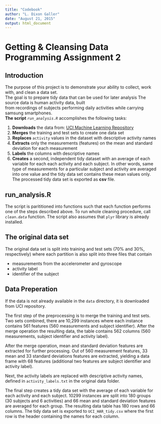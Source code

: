```yaml
---
title: "Codebook"
author: "L. Dixon Galler"
date: "August 21, 2015"
output: html_document
---
```


# Getting & Cleansing Data Programming Assignment 2

## Introduction  
The purpose of this project is to demonstrate your ability to collect, work with, and clean a data set.   
The goal is to prepare tidy data that can be used for later analysis The source data is human activity data, built  
from recordings of subjects performing daily activities while carrying samsung smartphones.   
__The script__ *`run_analysis.R`* accomplishes the following tasks:  
1. __Downloads__ the data from:
  [UCI Machine Learning Repository](http://archive.ics.uci.edu/ml/index.html)  
2. __Merges__ the training and test sets to create one data set   
3. __Replaces__ `activity` values in the dataset with descriptive activity names  
4. __Extracts__ only the measurements (features) on the mean and standard deviation
   for each measurement   
5. __Labels__ the columns with descriptive names   
6. __Creates__ a second, independent tidy dataset with an average of each variable
  for each each activity and each subject. In other words, same type of
  measurements for a particular subject and activity are averaged into one value
  and the tidy data set contains these mean values only. The processed tidy data
  set is exported as **csv** file.
  
## run_analysis.R

The script is parititioned into functions such that each function performs one of the
steps described above. To run whole cleaning procedure, call *`clean.data`*
function. The script also assumes that `plyr` library is already installed.

## The original data set

The original data set is split into training and test sets (70% and 30%,
respectively) where each partition is also split into three files that contain
- measurements from the accelerometer and gyroscope
- activity label
- identifier of the subject

## Data Preperation

If the data is not already available in the `data` directory, it is downloaded
from UCI repository.

The first step of the preprocessing is to merge the training and test
sets. Two sets combined, there are 10,299 instances where each
instance contains 561 features (560 measurements and subject identifier). After
the merge operation the resulting data, the table contains 562 columns (560
measurements, subject identifier and activity label).

After the merge operation, mean and standard deviation features are extracted
for further processing. Out of 560 measurement features, 33 mean and 33 standard
deviations features are extracted, yielding a data frame with 68 features
(additional two features are subject identifier and activity label).

Next, the activity labels are replaced with descriptive activity names, defined
in `activity_labels.txt` in the original data folder.

The final step creates a tidy data set with the average of each variable for
each activity and each subject. 10299 instances are split into 180 groups (30 subjects and 6 activities) 
and 66 mean and standard deviation features are averaged for each group. The resulting data table has 180 rows 
and 66 columns. The tidy data set is exported to `UCI_HAR_tidy.csv` where the first row is the header containing 
the names for each column.
